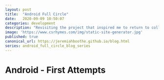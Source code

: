 ```yaml
---
layout: post
title:  "Android Full Circle"
date:   2020-09-09 10:50:07
categories: development
description: "Revisiting the project that inspired me to return to college after 20 years, and earn my Computer Science Degree"
image: 'https://www.csrhymes.com/img/static-site-generator.jpg'
published: true
canonical_url: https://jeremiahboothe.github.io/blog.html
series: android_full_circle_blog_series
---
```


# Android - First Attempts
